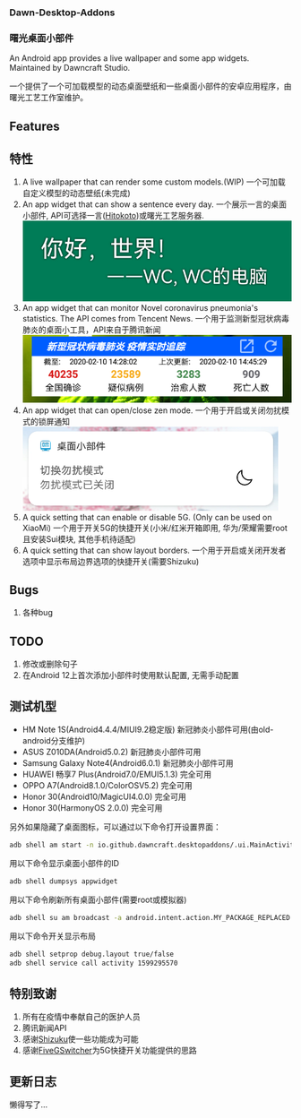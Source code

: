 ### Dawn-Desktop-Addons
### 曙光桌面小部件
An Android app provides a live wallpaper and some app widgets. Maintained by Dawncraft Studio.

一个提供了一个可加载模型的动态桌面壁纸和一些桌面小部件的安卓应用程序，由曙光工艺工作室维护。

## Features
## 特性
1. A live wallpaper that can render some custom models.(WIP)
   一个可加载自定义模型的动态壁纸(未完成)
2. An app widget that can show a sentence every day. 一个展示一言的桌面小部件, API可选择一言([Hitokoto](https://hitokoto.cn/))或曙光工艺服务器.
   ![Screenshot3](./screenshot-3.png)
3. An app widget that can monitor Novel coronavirus pneumonia's statistics. The API comes from Tencent News.
   一个用于监测新型冠状病毒肺炎的桌面小工具，API来自于腾讯新闻
   ![Screenshot1](./screenshot-1.png)
4. An app widget that can open/close zen mode.
   一个用于开启或关闭勿扰模式的锁屏通知
   ![Screenshot2](./screenshot-2.png)
5. A quick setting that can enable or disable 5G. (Only can be used on XiaoMi)
   一个用于开关5G的快捷开关(小米/红米开箱即用, 华为/荣耀需要root且安装Sui模块, 其他手机待适配)
6. A quick setting that can show layout borders.
   一个用于开启或关闭开发者选项中显示布局边界选项的快捷开关(需要Shizuku)

## Bugs
1. 各种bug

## TODO
1. 修改或删除句子
2. 在Android 12上首次添加小部件时使用默认配置, 无需手动配置

## 测试机型
- HM Note 1S(Android4.4.4/MIUI9.2稳定版) 新冠肺炎小部件可用(由old-android分支维护)
- ASUS Z010DA(Android5.0.2) 新冠肺炎小部件可用
- Samsung Galaxy Note4(Android6.0.1) 新冠肺炎小部件可用
- HUAWEI 畅享7 Plus(Android7.0/EMUI5.1.3) 完全可用
- OPPO A7(Android8.1.0/ColorOSV5.2) 完全可用
- Honor 30(Android10/MagicUI4.0.0) 完全可用
- Honor 30(HarmonyOS 2.0.0) 完全可用

另外如果隐藏了桌面图标，可以通过以下命令打开设置界面：
```bash
adb shell am start -n io.github.dawncraft.desktopaddons/.ui.MainActivity
```
用以下命令显示桌面小部件的ID
```bash
adb shell dumpsys appwidget
```
用以下命令刷新所有桌面小部件(需要root或模拟器)
```bash
adb shell su am broadcast -a android.intent.action.MY_PACKAGE_REPLACED -n io.github.dawncraft.desktopaddons/.broadcast.PackageBroadcastReceiver
```
用以下命令开关显示布局
```bash
adb shell setprop debug.layout true/false
adb shell service call activity 1599295570
```

## 特别致谢
1. 所有在疫情中奉献自己的医护人员
2. 腾讯新闻API
3. 感谢[Shizuku](https://github.com/RikkaApps/Shizuku)使一些功能成为可能
4. 感谢[FiveGSwitcher](https://github.com/ysy950803/FiveGSwitcher)为5G快捷开关功能提供的思路

## 更新日志
懒得写了...

